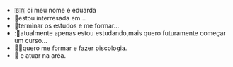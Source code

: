 - :brazil: oi meu nome é eduarda
- :round_pushpin:estou interresada em...
- :milky_way:terminar os estudos e me formar...
- ::brown_heart:atualmente apenas estou estudando,mais quero futuramente começar um curso...
- :woman_student:quero me formar e fazer piscologia.
- :teddy_bear: e atuar na aréa.
